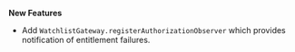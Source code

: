 **New Features**

* Add ```WatchlistGateway.registerAuthorizationObserver``` which provides notification of entitlement failures.
